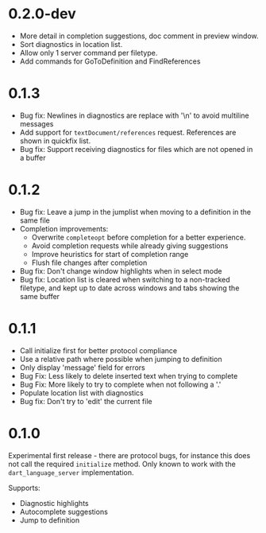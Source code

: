 # 0.2.0-dev

- More detail in completion suggestions, doc comment in preview window.
- Sort diagnostics in location list.
- Allow only 1 server command per filetype.
- Add commands for GoToDefinition and FindReferences

# 0.1.3

- Bug fix: Newlines in diagnostics are replace with '\n' to avoid multiline
  messages
- Add support for `textDocument/references` request. References are shown in
  quickfix list.
- Bug fix: Support receiving diagnostics for files which are not opened in a
  buffer

# 0.1.2

- Bug fix: Leave a jump in the jumplist when moving to a definition in the same
  file
- Completion improvements:
  - Overwrite `completeopt` before completion for a better experience.
  - Avoid completion requests while already giving suggestions
  - Improve heuristics for start of completion range
  - Flush file changes after completion
- Bug fix: Don't change window highlights when in select mode
- Bug fix: Location list is cleared when switching to a non-tracked filetype,
  and kept up to date across windows and tabs showing the same buffer

# 0.1.1

- Call initialize first for better protocol compliance
- Use a relative path where possible when jumping to definition
- Only display 'message' field for errors
- Bug Fix: Less likely to delete inserted text when trying to complete
- Bug Fix: More likely to try to complete when not following a '.'
- Populate location list with diagnostics
- Bug fix: Don't try to 'edit' the current file

# 0.1.0

Experimental first release - there are protocol bugs, for instance this does not
call the required `initialize` method. Only known to work with the
`dart_language_server` implementation.

Supports:
- Diagnostic highlights
- Autocomplete suggestions
- Jump to definition
